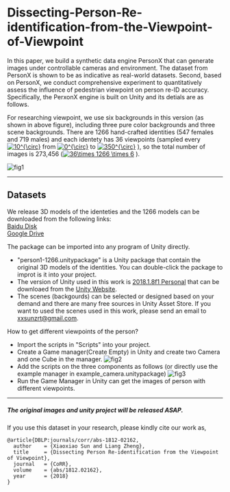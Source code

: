 # Dissecting-Person-Re-identification-from-the-Viewpoint-of-Viewpoint

In this paper, we build a synthetic data engine PersonX that can generate images under controllable cameras and environment.
The dataset from PersonX is shown to be as indicative as real-world datasets. Second, based on PersonX, we conduct comprehensive experiment to quantitatively assess the influence of pedestrian viewpoint on person re-ID accuracy. Specifically, the PerxonX engine is built on Unity and its detials are as follows.

For researching viewpoint, we use six backgrounds in this version (as shown in above figure), including three pure color backgrounds and three scene backgrounds. There are 1266 hand-crafted identities (547 females and 719 males) and each identety has 36 viewpoints (sampled every <a href="https://www.codecogs.com/eqnedit.php?latex=0^{\circ}" target="_blank"><img src="https://latex.codecogs.com/gif.latex?10^{\circ}" title="10^{\circ}" /></a> from <a href="https://www.codecogs.com/eqnedit.php?latex=0^{\circ}" target="_blank"><img src="https://latex.codecogs.com/gif.latex?0^{\circ}" title="0^{\circ}" /></a> to <a href="https://www.codecogs.com/eqnedit.php?latex=0^{\circ}" target="_blank"><img src="https://latex.codecogs.com/gif.latex?350^{\circ}" title="350^{\circ}" /></a> ), so the total number of images is 273,456 (<a href="https://www.codecogs.com/eqnedit.php?latex=36\times&space;1266&space;\times&space;6" target="_blank"><img src="https://latex.codecogs.com/gif.latex?36\times&space;1266&space;\times&space;6" title="36\times 1266 \times 6" /></a> ).

![fig1](https://github.com/sxzrt/Dissecting-Person-Re-identification-from-the-Viewpoint-of-Viewpoint/blob/master/images/fig1.jpg)  



****
## Datasets
We release 3D models of the identeties and the 1266 models can be downloaded from the following links:<br>
[Baidu Disk](https://pan.baidu.com/s/1nXdrniA7IDgJDKq6FexFJA)<br>
[Google Drive](https://drive.google.com/file/d/1d2PuKD60qFpugbqYfMHtjKmRj9OUdPG4/view?usp=sharing)

The package can be imported into any program of Unity directly. 
*  "person1-1266.unitypackage" is a Unity package that contain the original 3D models of the identities. You can double-click the package to improt is it into your project. 
*  The version of Unity used in this work is [2018.1.8f1 Personal](https://unity3d.com/unity/whatsnew/unity-2018.1.8)  that can be downloaed from the [Unity Website](https://unity3d.com/).
*  The scenes (backgourds) can be selected or designed based on your demand and there are many free sources in Unity Asset Store. If you want to used the scenes used in this work, please send an email to xxsunzrt@gmail.com.

How to get different viewpoints of the person?
* Import the scripts in "Scripts" into your project.
* Create a Game manager(Create Empty) in Unity and create two Camera and one Cube in the manager.
![fig2](https://github.com/sxzrt/Dissecting-Person-Re-identification-from-the-Viewpoint-of-Viewpoint/blob/master/images/manager.jpg) 
* Add the scripts on the three components as follows (or directly use the example manager in example_camera.unitypackage)
![fig3](https://github.com/sxzrt/Dissecting-Person-Re-identification-from-the-Viewpoint-of-Viewpoint/blob/master/images/generate.jpg) 
* Run the Game Manager in Unity can get the images of person with different viewpoints. 

**** 
##### The original images and unity project will be released ASAP.

If you use this dataset in your research, please kindly cite our work as, <br>
```
@article{DBLP:journals/corr/abs-1812-02162,
  author    = {Xiaoxiao Sun and Liang Zheng},
  title     = {Dissecting Person Re-identification from the Viewpoint of Viewpoint},
  journal   = {CoRR},
  volume    = {abs/1812.02162},
  year      = {2018}
}
```
